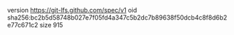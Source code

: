 version https://git-lfs.github.com/spec/v1
oid sha256:bc2b5d58748b027e7f05fd4a347c5b2dc7b89638f50dcb4c8f8d6b2e77c671c2
size 915
